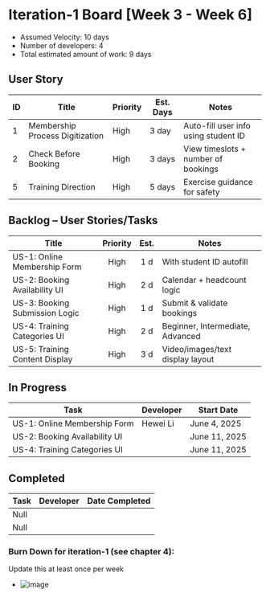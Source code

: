 # Iteration-1 Board [Week 3 - Week 6] 

* Assumed Velocity: 10 days
* Number of developers: 4
* Total estimated amount of work: 9 days
## User Story

| ID | Title                           | Priority | Est. Days | Notes                                |
| -- | ------------------------------- | -------- | --------- | ------------------------------------ |
| 1  | Membership Process Digitization | High     | 3 day     | Auto-fill user info using student ID |
| 2  | Check Before Booking            | High     | 3 days    | View timeslots + number of bookings  |
| 5  | Training Direction              | High     | 5 days    | Exercise guidance for safety         |

## Backlog – User Stories/Tasks

| Title                          | Priority | Est. | Notes                            |
| ------------------------------ | :------: | :--: | -------------------------------- |
| US-1: Online Membership Form   | High     | 1 d  | With student ID autofill         |
| US-2: Booking Availability UI  | High     | 2 d  | Calendar + headcount logic       |
| US-3: Booking Submission Logic | High     | 1 d  | Submit & validate bookings       |
| US-4: Training Categories UI   | High     | 2 d  | Beginner, Intermediate, Advanced |
| US-5: Training Content Display | High     | 3 d  | Video/images/text display layout |

## In Progress

| Task                          | Developer      | Start Date    |
| ----------------------------- | -------------- | ------------- |
| US-1: Online Membership Form  |  Hewei Li      | June 4, 2025  |
| US-2: Booking Availability UI |                | June 11, 2025 |
| US-4: Training Categories UI  |                | June 11, 2025 |


## Completed
| Task                          | Developer | Date Completed |
| ----------------------------- | :-------: | -------------- |
|         Null                  |           |                |
|         Null                  |           |                |

### Burn Down for iteration-1 (see chapter 4):
Update this at least once per week

* ![image](https://github.com/user-attachments/assets/bbcd643d-c81a-4300-bf33-1aa9fa960f62)


